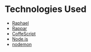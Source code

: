 Technologies Used
=============
+ [Raphael](http://raphaeljs.com/)
+ [Rappar](https://github.com/DmitryBaranovskiy/rappar)
+ [CoffeScript](http://coffeescript.org/)
+ [Node.js](https://github.com/joyent/node)
+ [nodemon](https://github.com/remy/nodemon)